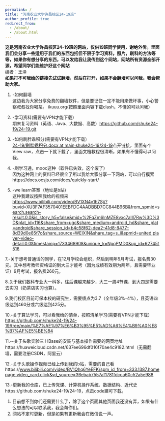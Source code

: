 ```yaml
---
permalink: /
title: "河南农业大学许昌校区24-19班"
author_profile: true
redirect_from: 
  - /about/
  - /about.html
---
```




  **这是河南农业大学许昌校区24-19班的网站，仅供19班同学使用，谢绝外传。里面我们会分享一些适用于我们的东西包括但不限于学习资料，照片，刷科的方法等等，如果你有想分享的东西，可以发给我让我传到这个网站，网站所有资源全部开源，希望同学们能维护好这个网站**
   <br>编者：王泽<br>
   **如果打不可我给的链接先试试翻墙，然后在打开，如果不会翻墙可以问我，我会帮助大家。**<br>
   1. -如何翻墙<br>
    这边我为大家分享免费的翻墙软件，但是要记住一定不能用来做坏事，小心警察叔叔找你喝茶。 ikuuu.org(按照里面内容下载clash，不懂的可以问我）
 2. -学习资料(需要有VPN才能下载）<br>
    期末复习资料（英语、Java、大数据、高数）https://github.com/shuke24-19/24-19.git
    
 4. -如何刷胖乖积分(需要有VPN才能下载）<br>
  [24-19/刷胖乖积分.docx at main·shuke24-19/24-19](https://github.com/shuke24-19/24-19/blob/main/%E5%88%B7%E8%83%96%E4%B9%96%E7%A7%AF%E5%88%86.docx)点开链接，里面有个View raw，点击一下就下载了，里面文档教程很清晰，如果有不懂得可以问我。

 5. -刷学习通，mooc这种（软件已失效，这个废了）<br>
    因为这种网上的资料已经很全了所以我给大家分享一下网站，可以自行摸索https://docs.ocsjs.com/docs/quickly-start/<br>
    
 6. -we learn答案（地址是b站)<br>
    这种我建议按照我给的视频来<br> https://www.bilibili.com/video/BV1XN4y1h7Sj/?buvid=XU3F7AF3570401EEBFDC4AADBBD7CC844B96B&from_spmid=search.search-result.0.0&is_story_h5=false&mid=%2FqZm6lnMZE8vxc7aIIl7Rw%3D%3D&plat_id=116&share_from=ugc&share_medium=android_hd&share_plat=android&share_session_id=b4c58f62-dea2-41d8-8477-8d39d0e85f7c&share_source=WEIXIN&share_tag=s_i&spmid=united.player-video-detail.0.0&timestamp=1733468908&unique_k=NpqPMD0&up_id=627451516 <br>
    
 7.-关于想考普通话的同学，在12月学校会组织，然后到明年5月考试，报名费30元。其中想考教师资格证的到大三才能考（因为成绩有效期为两年，且需要毕业证）9月考试，报名费260元。<br>
 
 8.关于我们数科专业大一科多，往后课越来越少，大三一周4节课，到大四是需要去实习（奶茶店实习也算）。<br>
 
 9.我们校区目前可保本校的研究生，需要绩点为3.7（全年级3%-4%），且英语四级达到460分或六级达到425分。<br>
 
 10.-关于算法学习，可以看我给的清单，按照清单学习(需要有VPN才能下载）<br>
 https://github.com/shuke24-19/24-19/tree/main/%E7%AE%97%E6%B3%95%E5%AD%A6%E4%B9%A0%E8%B7%AF%E5%BE%84<br>
 
 11.--关于头歌实验三 HBase的安装与基本操作需要的网页地址https://huaweicloud.csdn.net/637ee696df016f70ae4c9182.html（无需翻墙，需要注册CSDN，阿里云）<br>

 12.-关于头歌操作视频已经上传到我的b站，需要的自己看https://www.bilibili.com/video/BV1Qhq6YeEFK/spm_id_from=333.1387.homepage.video_card.click&vd_source=36ebab7557af1781fdcca60c52a5e988<br>

13.-更新我的仓库，已上传党课、计算机操作系统、数据结构、近代史https://github.com/shuke24-19/24-19，点击code建可下载。<br>
 
 


 1. 目前想不到你们还需要什么了，除了这个页面其他页面我还没有弄，如果有什么想法的可以联系我，我会帮你们。<br>
 2. 网站不定时更新，但是如果有更新我会在微信说一声。
